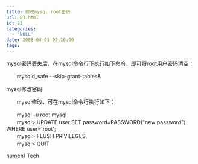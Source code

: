 ```yaml
---
title: 修改mysql root密码
url: 83.html
id: 83
categories:
  - 'NULL'
date: 2008-04-01 02:16:00
tags:
---
```


mysql密码丢失后，在mysql命令行下执行如下命令，即可将root用户密码清空：  
  
　　mysqld_safe --skip-grant-tables&  
  
mysql修改密码  
  
　　mysql修改，可在mysql命令行执行如下：  
  
　　mysql -u root mysql  
　　mysql> UPDATE user SET password=PASSWORD("new password") WHERE user='root';  
　　mysql> FLUSH PRIVILEGES;  
　　mysql> QUIT  

humen1 Tech